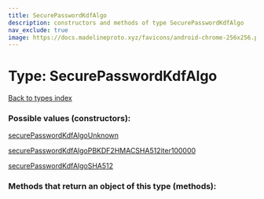 ```yaml
---
title: SecurePasswordKdfAlgo
description: constructors and methods of type SecurePasswordKdfAlgo
nav_exclude: true
image: https://docs.madelineproto.xyz/favicons/android-chrome-256x256.png
---
```

# Type: SecurePasswordKdfAlgo
[Back to types index](index.html)



### Possible values (constructors):

[securePasswordKdfAlgoUnknown](/API_docs/constructors/securePasswordKdfAlgoUnknown.html)  

[securePasswordKdfAlgoPBKDF2HMACSHA512iter100000](/API_docs/constructors/securePasswordKdfAlgoPBKDF2HMACSHA512iter100000.html)  

[securePasswordKdfAlgoSHA512](/API_docs/constructors/securePasswordKdfAlgoSHA512.html)  



### Methods that return an object of this type (methods):



